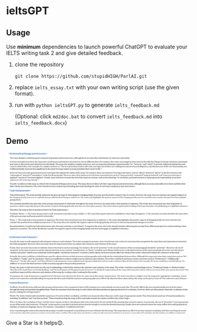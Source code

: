 ieltsGPT
===========================

## Usage

Use **minimum** dependencies to launch powerful ChatGPT to evaluate your IELTS writing task 2 and give detailed feedback.

1. clone the repository

   `git clone https://github.com/stupidHIGH/ParlAI.git `

2. replace `ielts_essay.txt` with your own writing script (use the given format).

3. run with `python ieltsGPT.py` to generate `ielts_feedback.md`

   (Optional: click `md2doc.bat` to convert `ielts_feedback.md` into `ielts_feedback.docx`)

## Demo

![image](resources/feedback_1.png)

![image](resources/feedback_2.png)



Give a Star is it helps:blush:.